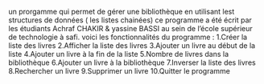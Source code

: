 un prorgamme qui permet de gérer une bibliothèque en utilisant
lest structures de données ( les listes chainées)
ce programme a été écrit par les étudiants
Achraf CHAKIR & yassine BASSI au sein de l’école supérieur de technologie à safi.
voici les fonctionnalités du programme :
1.Créer la liste des livres
2.Afficher la liste des livres
3.Ajouter un livre au début de la liste
4.Ajouter un livre à la fin de la liste
5.Nombre de livres dans la bibliothèque
6.Ajouter un livre à la bibliothèque
7.Inverser la liste des livres
8.Rechercher un livre
9.Supprimer un livre
10.Quitter le programme
